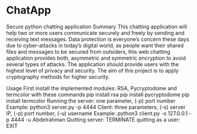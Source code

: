 # ChatApp
Secure python chatting application
Summary
This chatting application will help two or more users communicate securely and freely by sending and receiving text messages. Data protection is everyone’s concern these days due to cyber-attacks in today’s digital world, as people want their shared files and messages to be secured from outsiders, this web chatting application provides both, asymmetric and symmetric encryption to avoid several types of attacks. The application should provide users with the highest level of privacy and security. The aim of this project is to apply cryptography methods for higher security.
  
  Usage
First install the implemented modules: RSA, Pycryptodome and termcolor with these commands
pip install rsa
pip install pycryptodome
pip install termcolor
Running the server: one parameter, (-p) port number 
Example: python3 server.py -p 4444
Client: three parameters, (-s) server IP, (-p) port number, (-u) username
Example: python3 client.py -s 127.0.0.1 -p 4444 -u Abdelrahman
Quitting server: 
TERMINATE 
quitting as a user:
EXIT
